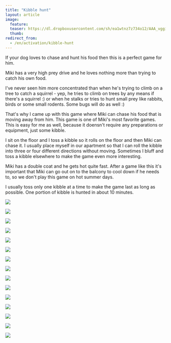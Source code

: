 ```yaml
---
title: "Kibble hunt"
layout: article
image:
  feature:
  teaser: https://dl.dropboxusercontent.com/sh/ea1wtnz7z734o12/AAA_vggi0yefXTv3aSTCOpi_a/aktivointi/nappulajahti/DS38593-245px.jpg
  thumb:
redirect_from:
  - /en/activation/kibble-hunt
---
```


If your dog loves to chase and hunt his food then this is a perfect game for him.

Miki has a very high prey drive and he loves nothing more than trying to catch his own food.

I've never seen him more concentrated than when he's trying to climb on a tree to catch a squirrel - yep, he tries to climb on trees by any means if there's a squirrel :) or when he stalks or tries to hunt small prey like rabbits, birds or some small rodents. Some bugs will do as well :)

That's why I came up with this game where Miki can chase his food that is moving away from him. This game is one of Miki's most favorite games. This is easy for me as well, because it doensn't require any preparations or equipment, just some kibble.

I sit on the floor and I toss a kibble so it rolls on the floor and then Miki can chase it. I usually place myself in our apartment so that I can roll the kibble into three or four different directions without moving. Sometimes I bluff and toss a kibble elsewhere to make the game even more interesting.

Miki has a double coat and he gets hot quite fast. After a game like this it's important that Miki can go out on to the balcony to cool down if he needs to, so we don't play this game on hot summer days.

I usually toss only one kibble at a time to make the game last as long as possible. One portion of kibble is hunted in about 10 minutes. 

[![](https://dl.dropboxusercontent.com/sh/ea1wtnz7z734o12/AADkv5M4AMDj6UNmfW4pVGNTa/aktivointi/nappulajahti/DS38471-800px.jpg)](https://dl.dropboxusercontent.com/sh/ea1wtnz7z734o12/AADAL9GhrjMfpNMyahybwsrla/aktivointi/nappulajahti/DS38471.jpg)

[![](https://dl.dropboxusercontent.com/sh/ea1wtnz7z734o12/AABhV64IZG1SslYsqty-A8t9a/aktivointi/nappulajahti/DS38472-800px.jpg)](https://dl.dropboxusercontent.com/sh/ea1wtnz7z734o12/AAC-JMcp4rV6udbldfIbjf3ra/aktivointi/nappulajahti/DS38472.jpg)

[![](https://dl.dropboxusercontent.com/sh/ea1wtnz7z734o12/AAAbkmo8tTCvBMkPq68bwmhga/aktivointi/nappulajahti/DS38473-800px.jpg)](https://dl.dropboxusercontent.com/sh/ea1wtnz7z734o12/AAA5FoG0gWFewhTBPs3sTGe8a/aktivointi/nappulajahti/DS38473.jpg)

[![](https://dl.dropboxusercontent.com/sh/ea1wtnz7z734o12/AACsfz3EGKglpGMJVn3mb5OWa/aktivointi/nappulajahti/DS38474-800px.jpg)](https://dl.dropboxusercontent.com/sh/ea1wtnz7z734o12/AACfwTlPp8D5dsrWDx5SuNBSa/aktivointi/nappulajahti/DS38474.jpg)

[![](https://dl.dropboxusercontent.com/sh/ea1wtnz7z734o12/AAAibVHGeJ-99Mk3Ieo6RkAaa/aktivointi/nappulajahti/DS38475-800px.jpg)](https://dl.dropboxusercontent.com/sh/ea1wtnz7z734o12/AADoH-nTn1G-EORpgj0uQgeya/aktivointi/nappulajahti/DS38475.jpg)

[![](https://dl.dropboxusercontent.com/sh/ea1wtnz7z734o12/AABNG_CusJy52CoMXNQe_M_ga/aktivointi/nappulajahti/DS38568-800px.jpg)](https://dl.dropboxusercontent.com/sh/ea1wtnz7z734o12/AAAqlBMGXvG-rjc3dDaH50wEa/aktivointi/nappulajahti/DS38568.jpg)

[![](https://dl.dropboxusercontent.com/sh/ea1wtnz7z734o12/AAAmgtC-PnOn2QeIYoWYw-XPa/aktivointi/nappulajahti/DS38569-800px.jpg)](https://dl.dropboxusercontent.com/sh/ea1wtnz7z734o12/AAC2Pr1aCxHiu6PKeMPW5t0Ea/aktivointi/nappulajahti/DS38569.jpg)

[![](https://dl.dropboxusercontent.com/sh/ea1wtnz7z734o12/AAAxwZDyrRCCVLGFPOhi4gxxa/aktivointi/nappulajahti/DS38570-800px.jpg)](https://dl.dropboxusercontent.com/sh/ea1wtnz7z734o12/AAB9Iv-aMzNs-wPIKVX8MTNPa/aktivointi/nappulajahti/DS38570.jpg)

[![](https://dl.dropboxusercontent.com/sh/ea1wtnz7z734o12/AABvqDz7wQsDGX40ZNVMXlABa/aktivointi/nappulajahti/DS38571-800px.jpg)](https://dl.dropboxusercontent.com/sh/ea1wtnz7z734o12/AACwQTws0CA5nHEHspZDOCAVa/aktivointi/nappulajahti/DS38571.jpg)

[![](https://dl.dropboxusercontent.com/sh/ea1wtnz7z734o12/AABJwAZAwQykRyN6YeOq62qra/aktivointi/nappulajahti/DS38572-800px.jpg)](https://dl.dropboxusercontent.com/sh/ea1wtnz7z734o12/AADc0MBQhaibRaBz_l-pXCvta/aktivointi/nappulajahti/DS38572.jpg)

[![](https://dl.dropboxusercontent.com/sh/ea1wtnz7z734o12/AABscnmuxZXAA4Sy0It04ltka/aktivointi/nappulajahti/DS38573-800px.jpg)](https://dl.dropboxusercontent.com/sh/ea1wtnz7z734o12/AAAiQnnFy6adhedsVPo-8ngEa/aktivointi/nappulajahti/DS38573.jpg)

[![](https://dl.dropboxusercontent.com/sh/ea1wtnz7z734o12/AACX67im33xiKyVFU-Ju1i5ba/aktivointi/nappulajahti/DS38593-800px.jpg)](https://dl.dropboxusercontent.com/sh/ea1wtnz7z734o12/AAB8iNfSiVJ1Z1toJzxtDtlxa/aktivointi/nappulajahti/DS38593.jpg)

[![](https://dl.dropboxusercontent.com/sh/ea1wtnz7z734o12/AAC5C_nk9JUdPcEAWBR7vJSVa/aktivointi/nappulajahti/DS38594-800px.jpg)](https://dl.dropboxusercontent.com/sh/ea1wtnz7z734o12/AACkA4_ekH8wbQoUPUtGIVj9a/aktivointi/nappulajahti/DS38594.jpg)

[![](https://dl.dropboxusercontent.com/sh/ea1wtnz7z734o12/AAAX3R-3jxYx55YHJzwTHE6Ta/aktivointi/nappulajahti/DS38595-800px.jpg)](https://dl.dropboxusercontent.com/sh/ea1wtnz7z734o12/AADyxWSJKuaAUTG04r34lgEta/aktivointi/nappulajahti/DS38595.jpg)

[![](https://dl.dropboxusercontent.com/sh/ea1wtnz7z734o12/AABybfNrtOg18BMk0Ro9nha5a/aktivointi/nappulajahti/DS38597-800px.jpg)](https://dl.dropboxusercontent.com/sh/ea1wtnz7z734o12/AABdal_c_baZ5z2v78BQDUZka/aktivointi/nappulajahti/DS38597.jpg)

